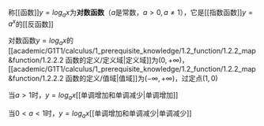称[[函数]]$y=log_ax$为**对数函数**（$a$是常数，$a\gt0,a\ne1$），它是[[指数函数]]$y=a^x$的[[反函数]]

对数函数$y=log_ax$的[[academic/G1T1/calculus/1_prerequisite_knowledge/1.2_function/1.2.2_map&function/1.2.2.2 函数的定义/定义域|定义域]]为$(0,+\infty)$，[[academic/G1T1/calculus/1_prerequisite_knowledge/1.2_function/1.2.2_map&function/1.2.2.2 函数的定义/值域|值域]]为$(-\infty,+\infty)$，过定点$(1,0)$

当$a>1$时，$y=log_ax$[[单调增加和单调减少|单调增加]]

当$0<a<1$时，$y=log_ax$[[单调增加和单调减少|单调减少]]
